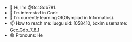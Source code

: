 - 👋 Hi, I’m @GccGdb781.
- 👀 I’m interested in Code.
- 🌱 I’m currently learning OI(Olympiad in Informatics).
- 📫 How to reach me: luogu uid: 1058410, boxim username: Gcc_Gdb_7_8_1
- 😄 Pronouns: He

<!---
GccGdb781/GccGdb781 is a ✨ special ✨ repository because its `README.md` (this file) appears on your GitHub profile.
You can click the Preview link to take a look at your changes.
--->
